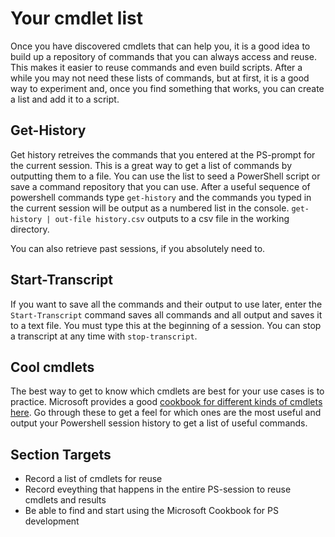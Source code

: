 # Your cmdlet list

Once you have discovered cmdlets that can help you, it is a good idea to build up a repository of commands that you can always access and reuse. This makes it easier to reuse commands and even build scripts. After a while you may not need these lists of commands, but at first, it is a good way to experiment and, once you find something that works, you can create a list and add it to a script.

## Get-History

Get history retreives the commands that you entered at the PS-prompt for the current session. This is a great way to get a list of commands by outputting them to a file. You can use the list to seed a PowerShell script or save a command repository that you can use. After a useful sequence of powershell commands type `get-history` and the commands you typed in the current session will be output as a numbered list in the console. `get-history | out-file history.csv` outputs to a csv file in the working directory.

You can also retrieve past sessions, if you absolutely need to.

## Start-Transcript

If you want to save all the commands and their output to use later, enter the `Start-Transcript` command  saves all commands and all output and saves it to a text file. You must type this at the beginning of a session. You can stop a transcript at any time with `stop-transcript`.

## Cool cmdlets

The best way to get to know which cmdlets are best for your use cases is to practice. Microsoft provides a good [cookbook for different kinds of cmdlets here](https://docs.microsoft.com/en-us/powershell/scripting/getting-started/basic-cookbooks?view=powershell-5.1). Go through these to get a feel for which ones are the most useful and output your Powershell session history to get a list of useful commands.

## Section Targets

* Record a list of cmdlets for reuse 
* Record eveything that happens in the entire PS-session to reuse cmdlets and results
* Be able to find and start using the Microsoft Cookbook for PS development



